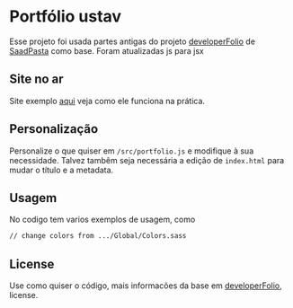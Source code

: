 # Portfólio ustav
Esse projeto foi usada partes antigas do projeto [developerFolio](https://github.com/saadpasta/developerFolio) de [SaadPasta](https://github.com/saadpasta) como base. 
Foram atualizadas js para jsx

## Site no ar

Site exemplo [aqui](https://ustav.vercel.app/) veja como ele funciona na prática.

## Personalização
Personalize o que quiser em `/src/portfolio.js` e modifique à sua necessidade. Talvez tambêm seja necessária a edição de `index.html` para mudar o título e a metadata.

## Usagem
No codigo tem varios exemplos de usagem, como
```bash
// change colors from .../Global/Colors.sass 
```

## License
Use como quiser o código, mais informacões da base em [developerFolio](https://github.com/saadpasta/developerFolio), license.
